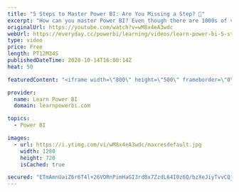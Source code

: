```yaml
---
title: "5 Steps to Master Power BI: Are You Missing a Step? 🤔"
excerpt: "How can you master Power BI? Even though there are 1000s of videos and training lessons available for Power BI…why do some people still struggle to master Power BI? To feel confident and comfortable using Power BI? Why do they keep getting stuck? Unable to cross the learning-doing gap?  Imagine if you"
originalUrl: https://youtube.com/watch?v=wM8x4eA3wdc
webUrl: https://everyday.cc/powerbi/learning/videos/learn-power-bi-5-steps-to-master-power-bi-are-you-missing-a-step-/
type: video
price: Free
length: PT12M34S
publishedDateTime: 2020-10-14T16:00:14Z
heat: 50

featuredContent: "<iframe width=\"800\" height=\"500\" frameborder=\"0\" src=\"https://www.youtube.com/embed/wM8x4eA3wdc\" allow=\"accelerometer; autoplay; encrypted-media; gyroscope; picture-in-picture\" allowfullscreen></iframe>"

provider:
  name: Learn Power BI
  domain: learnpowerbi.com

topics:
  - Power BI

images:
  - url: https://i.ytimg.com/vi/wM8x4eA3wdc/maxresdefault.jpg
    width: 1280
    height: 720
    isCached: true

secured: "ETmAmnUaiZ6r6T4l+26VORnPimHaGI3rdBx7ZzdL64I0z6Q/bzXeJiyTvvCQjoSvWiy6hMstJVtWAoNU8S8bJ/xZW+EYxE4oEZxXCyvrKlYA+LfsSy2lT2ffEa4j4GEeb9C5k3L37MABPclmYTKxNvNXC+ti2bWwZan+uH8gzMK1XjkCL1E/9qIn+1YazQ4MzAcyOggBs+8HTfp0rGhQFAM1Pr1Li7U+uw/hxjGloFkNcHrhVBqCBx7fEnpGRbgbDE6S4yr8M9mkLD0mEZy3jK+47rxY8G8iBEvTkocYn7q/6/XWQAo5SAFYZ6QjZLRm3j0j0OroIgU0Uoc93rWOBitMb3ml1yXwWnpa8qrFaBDuG1GMsMEPu9P+fEkH/sRdc+gln9wr2GkSX2xGL1jhD3KuiGmPHgDT6sfNHhwIuIE=;TeqZGaoF6q6EwbEJeHSNxw=="
---
```



